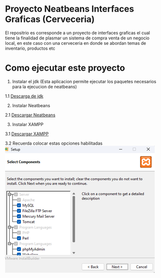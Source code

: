 # Proyecto Neatbeans Interfaces Graficas (Cerveceria)

El repositrio es corresponde a un proyecto de interfaces graficas el cual tiene la finalidad de plasmar un sistema de compra venta de un negocio local, en este caso con una cerveceria en donde se abordan temas de inventario, productos etc

# Como ejecutar este proyecto

1. Instalar el jdk (Esta aplicacion permite ejecutar los paquetes necesarios para la ejecucion de neatbeans)

1.1 [Descarga de jdk](https://www.oracle.com/mx/java/technologies/downloads/#jdk21-windows)

2. Instalar Neatbeans

2.1 [Descargar Neatbeans](https://netbeans.apache.org/front/main/)

3. Instalar XAMPP

3.1 [Descargar XAMPP](https://www.apachefriends.org/es/index.html)

 3.2 Recuerda colocar estas opciones habilitadas ![Alt text](image.png)

